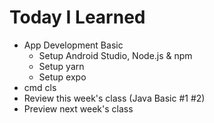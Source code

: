 # Today I Learned

- App Development Basic
  - Setup Android Studio, Node.js & npm
  - Setup yarn
  - Setup expo
- cmd cls
- Review this week's class (Java Basic #1 #2)
- Preview next week's class
